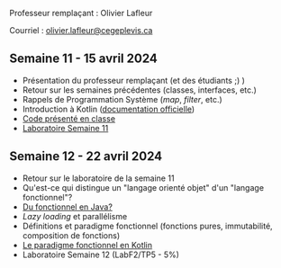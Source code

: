 Professeur remplaçant : Olivier Lafleur

Courriel : [olivier.lafleur@cegeplevis.ca](mailto:olivier.lafleur@cegeplevis.ca)

## Semaine 11 - 15 avril 2024
- Présentation du professeur remplaçant (et des étudiants ;) )
- Retour sur les semaines précédentes (classes, interfaces, etc.)
- Rappels de Programmation Système (*map*, *filter*, etc.)
- Introduction à Kotlin ([documentation officielle](https://kotlinlang.org/docs/basic-syntax.html))
- [Code présenté en classe](https://git.dinf.ca/lafleuro/prog-oriente-objet-2-2024-04-15)
- [Laboratoire Semaine 11](lab-semaine-11.md)

## Semaine 12 - 22 avril 2024
- Retour sur le laboratoire de la semaine 11
- Qu'est-ce qui distingue un "langage orienté objet" d'un "langage fonctionnel"?
- [Du fonctionnel en Java?](https://stackify.com/streams-guide-java-8/)
- *Lazy loading* et parallélisme
- Définitions et paradigme fonctionnel (fonctions pures, immutabilité, composition de fonctions)
- [Le paradigme fonctionnel en Kotlin](https://doordash.engineering/2022/03/22/how-to-leverage-functional-programming-in-kotlin-to-write-better-cleaner-code/)
- Laboratoire Semaine 12 (LabF2/TP5 - 5%)

<!--
- Capsule "Un autre langage fonctionnel" : LISP/Clojure
## Semaine 13 - 29 avril 2024
- Lambdas ("fonctions fléchées")
- Fonctions d'ordre supérieurs
- Curryfication
- Récursivité
- Kotlin vs JavaScript?
- Capsule "Un autre langage fonctionnel" : Haskell
- Laboratoire Semaine 13 (LabF3/TP6)

## Semaine 14 - 6 mai 2024
- Synthèse et comparaisons
- Révision pour l'examen
- Capsule "Un autre langage fonctionnel" : F# (OCaml)

## Semaine 15 - 13 mai 2024
- Examen 3
- Temps pour finir les travaux
-->

